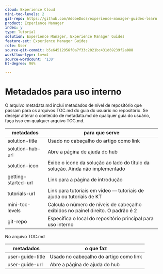 ```yaml
---
cloud: Experience Cloud
mini-toc-levels: 2
git-repo: https://github.com/AdobeDocs/experience-manager-guides-learn.pt-BR
product: Experience Manager
index: y
type: Tutorial
solution: Experience Manager, Experience Manager Guides
feature-set: Experience Manager Guides
role: User
source-git-commit: b5e64512956f0a7f33c2021bc431d69239f2a088
workflow-type: tm+mt
source-wordcount: '130'
ht-degree: 96%

---
```



# Metadados para uso interno

O arquivo metadata.md inclui metadados de nível de repositório que passam para os arquivos TOC.md do guia do usuário no repositório. Se desejar alterar o conteúdo de metadata.md de qualquer guia do usuário, faça isso em qualquer arquivo TOC.md.

| metadados | para que serve |
|--- |--- |
| solution-title | Usado no cabeçalho do artigo como link |
| solution-hub-url | Abre a página de ajuda do hub |
| solution-icon | Exibe o ícone da solução ao lado do título da solução. Ainda não implementado |
| getting-started-url | Link para a página de introdução |
| tutorials-url | Link para tutoriais em vídeo — tutoriais de ajuda ou tutoriais de KT |
| mini-toc-levels | Calcula o número de níveis de cabeçalho exibidos no painel direito. O padrão é 2 |
| git-repo | Especifica o local do repositório principal para uso interno |

No arquivo TOC.md

| metadados | o que faz |
|--- |--- |
| user-guide-title | Usado no cabeçalho do artigo como link |
| user-guide-url | Abre a página de ajuda do hub |
